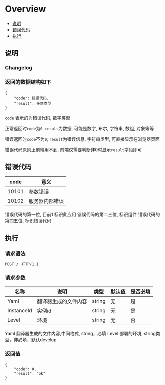 # Overview

- [说明](#说明)
- [错误代码](#错误代码)
- [执行](#执行)

<a name="说明"></a>

## 说明

### Changelog

### 返回的数据结构如下
```
{
    "code": 错误代码,
    "result": 任意类型
}
```

`code` 表示的为错误代码, 数字类型

正常返回时`code`为`0`, `result`为数据, 可能是数字, 布尔, 字符串, 数组, 对象等等

错误返回时`code`不为`0`, `result`为错误信息, 字符串类型, 可直接显示在浏览器页面

错误代码原则上前端用不到, 前端仅需要判断非0时显示`result`字段即可


<a name="错误代码"></a>
## 错误代码

|  code     |意义  | 
|  ----   |----  |
| 10101   | 参数错误 |
| 10102   | 服务器内部错误 |

错误代码的第一位, 目前1 标识此应用
错误代码的第二三位, 标识组件
错误代码的第四五位, 标识错误代码

<a name="执行"></a>
## 执行


### 请求语法
```
POST / HTTP/1.1
```

### 请求参数
|名称|说明|类型|默认值|是否必填|
|---|---|---|---|---|
|Yaml|翻译器生成的文件内容|string|无|是|
|InstanceId|实例id|string|无|是|
|Level|环境|string|无|否|

Yaml 翻译器生成的文件内容,中间格式, string，必填
Level 部署的环境, string类型，非必填，默认develop

### 返回值
```
{
    "code": 0,
    "result": "ok"
}
```
